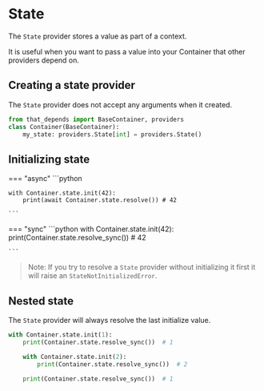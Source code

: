 # State

The `State` provider stores a value as part of a context.

It is useful when you want to pass a value into your Container that other providers depend on.


## Creating a state provider

The `State` provider does not accept any arguments when it created.
```python
from that_depends import BaseContainer, providers
class Container(BaseContainer):
    my_state: providers.State[int] = providers.State()
```

## Initializing state

=== "async"
    ```python
    
    with Container.state.init(42):
        print(await Container.state.resolve()) # 42
    
    ```

=== "sync"
    ```python
    with Container.state.init(42):
        print(Container.state.resolve_sync()) # 42

    ```

> Note: If you try to resolve a `State` provider without initializing it first it will raise an `StateNotInitializedError`.


## Nested state

The `State` provider will always resolve the last initialize value.

```python
with Container.state.init(1):
    print(Container.state.resolve_sync())  # 1

    with Container.state.init(2):
        print(Container.state.resolve_sync())  # 2

    print(Container.state.resolve_sync())  # 1
```
